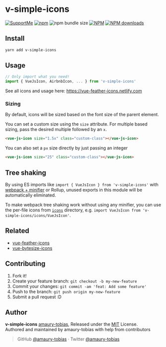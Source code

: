 # v-simple-icons

[![SupportMe](https://img.shields.io/badge/SUPPORT-ME-F16061?style=for-the-badge&logo=ko-fi&labelCoor=F16061&logoColo0)](https://ko-fi.com/amaury_tobias)
[![npm](https://img.shields.io/npm/v/v-simple-icons?style=for-the-badge)](https://www.npmjs.com/package/v-simple-icons)
![npm bundle size](https://img.shields.io/bundlephobia/min/v-simple-icons?style=for-the-badge)
[![NPM](https://img.shields.io/npm/l/v-simple-icons?style=for-the-badge)](LICENSE)
[![NPM downloads](https://img.shields.io/npm/dm/v-simple-icons.svg?style=for-the-badge)](https://npmjs.com/package/v-simple-icons)

## Install

```bash
yarn add v-simple-icons
```

## Usage

```js
// Only import what you need!
import { VueJsIcon, AirbnbIcon, ... } from 'v-simple-icons'
```

See all icons and usage here: https://vue-feather-icons.netlify.com

### Sizing

By default, icons will be sized based on the font size of the parent element.

You can set a custom size using the `size` attribute.
For multiple based sizing, pass the desired multiple followed by an `x`.

```html
<vue-js-icon size="1.5x" class="custom-class"></vue-js-icon>
```

You can also set a `px` size directly by just passing an integer

```html
<vue-js-icon size="25" class="custom-class"></vue-js-icon>
```

## Tree shaking

By using ES imports like `import { VueJsIcon } from 'v-simple-icons'` with [webpack + minifier](https://webpack.js.org/guides/tree-shaking/#minify-the-output) or Rollup, unused exports in this module will be automatically eliminated.

To make webpack tree shaking work without using any minifier, you can use the per-file icons from [`icons`](https://unpkg.com/v-simple-icons/icons/) directory, e.g. `import VueJsIcon from 'v-simple-icons/icons/VueJsIcon'`.

## Related

- [vue-feather-icons](https://github.com/egoist/vue-feather-icons)
- [vue-bytesize-icons](https://github.com/egoist/vue-bytesize-icons)

## Contributing

1. Fork it!
2. Create your feature branch: `git checkout -b my-new-feature`
3. Commit your changes: `git commit -am 'feat: Add some feature'`
4. Push to the branch: `git push origin my-new-feature`
5. Submit a pull request :D

## Author

**v-simple-icons** [amaury-tobias](https://github.com/amaury-tobias), Released under the [MIT](./LICENSE) License.<br>
Authored and maintained by amaury-tobias with help from contributors

> GitHub [@amaury-tobias](https://github.com/amaury-tobias) · Twitter [@amaury-tobias](https://twitter.com/amaury-tobais)
